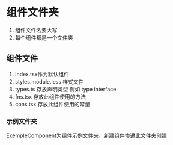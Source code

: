# 组件文件夹

  1. 组件文件名要大写
  2. 每个组件都是一个文件夹

## 组件文件

  1. index.tsx作为默认组件
  2. styles.module.less 样式文件
  3. types.ts 存放声明类型 例如 type interface
  4. fns.tsx 存放此组件使用的方法
  5. cons.tsx 存放此组件使用的常量

### 示例文件夹
  
  ExempleComponent为组件示例文件夹，新建组件惨遭此文件夹创建